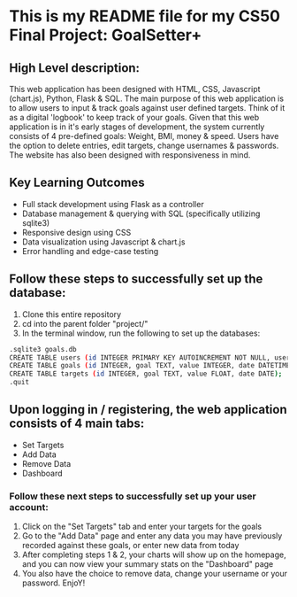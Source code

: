 # This is my README file for my CS50 Final Project: GoalSetter+

## High Level description: 
This web application has been designed with HTML, CSS, Javascript (chart.js), Python, Flask & SQL.
The main purpose of this web application is to allow users to input & track goals against user defined targets. Think of it as a digital
'logbook' to keep track of your goals. Given that this web application is in it's early stages of development, the system currently consists
of 4 pre-defined goals: Weight, BMI, money & speed. Users have the option to delete entries, edit targets, change usernames & passwords.
The website has also been designed with responsiveness in mind.

## Key Learning Outcomes
* Full stack development using Flask as a controller
* Database management & querying with SQL (specifically utilizing sqlite3)
* Responsive design using CSS
* Data visualization using Javascript & chart.js
* Error handling and edge-case testing


## Follow these steps to successfully set up the database:
1. Clone this entire repository
2. cd into the parent folder "project/"
3. In the terminal window, run the following to set up the databases:

```bash
.sqlite3 goals.db
CREATE TABLE users (id INTEGER PRIMARY KEY AUTOINCREMENT NOT NULL, username VARCHAR(255) NOT NULL, hash VARCHAR(255) NOT NULL, startdate VARCHAR(255) NOT NULL);
CREATE TABLE goals (id INTEGER, goal TEXT, value INTEGER, date DATETIME, Month TEXT);
CREATE TABLE targets (id INTEGER, goal TEXT, value FLOAT, date DATE);
.quit
```



## Upon logging in / registering, the web application consists of 4 main tabs:
* Set Targets
* Add Data
* Remove Data
* Dashboard

### Follow these next steps to successfully set up your user account:
1. Click on the "Set Targets" tab and enter your targets for the goals
2. Go to the "Add Data" page and enter any data you may have previously recorded against these goals, or enter new data from today
3. After completing steps 1 & 2, your charts will show up on the homepage, and you can now view your summary stats on the "Dashboard" page
4. You also have the choice to remove data, change your username or your password. EnjoY!

